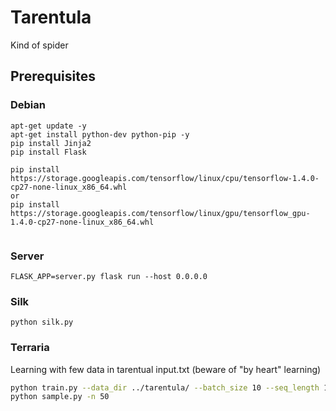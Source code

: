 # Tarentula
Kind of spider

## Prerequisites

### Debian

```
apt-get update -y
apt-get install python-dev python-pip -y
pip install Jinja2
pip install Flask

pip install https://storage.googleapis.com/tensorflow/linux/cpu/tensorflow-1.4.0-cp27-none-linux_x86_64.whl
or
pip install https://storage.googleapis.com/tensorflow/linux/gpu/tensorflow_gpu-1.4.0-cp27-none-linux_x86_64.whl


```


### Server

```
FLASK_APP=server.py flask run --host 0.0.0.0
```

### Silk

```
python silk.py
```

### Terraria


Learning with few data in tarentual input.txt (beware of "by heart" learning)

```bash
python train.py --data_dir ../tarentula/ --batch_size 10 --seq_length 10 --num_epochs 100 --learning_rate 0.02
python sample.py -n 50
```
```
